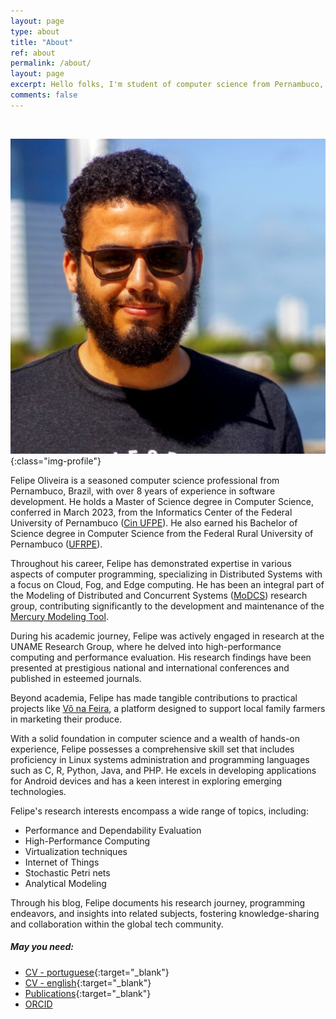 ```yaml
---
layout: page
type: about
title: "About"
ref: about
permalink: /about/
layout: page
excerpt: Hello folks, I'm student of computer science from Pernambuco, Brazil. This blog is for documentation about my research journey,  programming and related.
comments: false
---
```

<br/>

![Avatar](/assets/images/avatar.jpg){:class="img-profile"}

Felipe Oliveira is a seasoned computer science professional from Pernambuco, Brazil, with over 8 years of experience in software development. He holds a Master of Science degree in Computer Science, conferred in March 2023, from the Informatics Center of the Federal University of Pernambuco ([Cin UFPE](https://www.cin.ufpe.br)). He also earned his Bachelor of Science degree in Computer Science from the Federal Rural University of Pernambuco ([UFRPE](http://www.ufrpe.br/)).

Throughout his career, Felipe has demonstrated expertise in various aspects of computer programming, specializing in Distributed Systems with a focus on Cloud, Fog, and Edge computing. He has been an integral part of the Modeling of Distributed and Concurrent Systems ([MoDCS](http://www.modcs.org/)) research group, contributing significantly to the development and maintenance of the [Mercury Modeling Tool](http://www.modcs.org/?p=2264).

During his academic journey, Felipe was actively engaged in research at the UNAME Research Group, where he delved into high-performance computing and performance evaluation. His research findings have been presented at prestigious national and international conferences and published in esteemed journals.

Beyond academia, Felipe has made tangible contributions to practical projects like [Vô na Feira](http://app.uag.ufrpe.br/vonafeira/), a platform designed to support local family farmers in marketing their produce.

With a solid foundation in computer science and a wealth of hands-on experience, Felipe possesses a comprehensive skill set that includes proficiency in Linux systems administration and programming languages such as C, R, Python, Java, and PHP. He excels in developing applications for Android devices and has a keen interest in exploring emerging technologies.

Felipe's research interests encompass a wide range of topics, including:
- Performance and Dependability Evaluation
- High-Performance Computing
- Virtualization techniques
- Internet of Things
- Stochastic Petri nets
- Analytical Modeling

Through his blog, Felipe documents his research journey, programming endeavors, and insights into related subjects, fostering knowledge-sharing and collaboration within the global tech community.


##### May you need:

- [CV - portuguese](http://lattes.cnpq.br/5171703682108065){:target="_blank"}
- [CV - english](http://buscatextual.cnpq.br/buscatextual/visualizacv.do?id=K4338903Z2&idiomaExibicao=2){:target="_blank"}
- [Publications](https://scholar.google.com/citations?user=HQJPq-8AAAAJ&hl=en){:target="_blank"}
- [ORCID](https://orcid.org/0000-0002-0282-6717)

